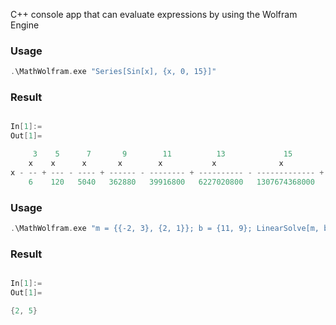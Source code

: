 C++ console app that can evaluate expressions by using the Wolfram Engine

### Usage
```cpp
.\MathWolfram.exe "Series[Sin[x], {x, 0, 15}]"
```

### Result
```cpp

In[1]:=
Out[1]=

     3    5      7       9        11          13             15
    x    x      x       x        x           x              x              16
x - -- + --- - ---- + ------ - -------- + ---------- - ------------- + O[x]
    6    120   5040   362880   39916800   6227020800   1307674368000
```



### Usage
```cpp
.\MathWolfram.exe "m = {{-2, 3}, {2, 1}}; b = {11, 9}; LinearSolve[m, b]"
```

### Result
```cpp

In[1]:=
Out[1]=

{2, 5}
```
